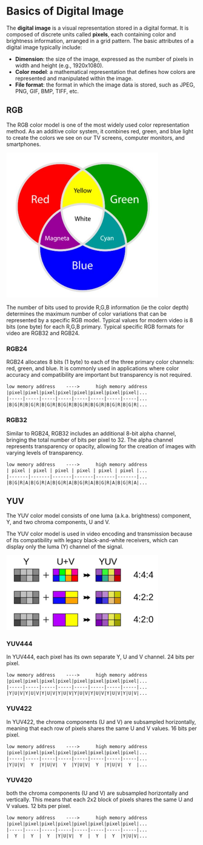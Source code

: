 # Basics of Digital Image #

The **digital image** is a visual representation stored in a digital format. It is composed of discrete units called **pixels**, each containing color and brightness information, arranged in a grid pattern. 
The basic attributes of a digital image typically include:
+ **Dimension**:  the size of the image, expressed as the number of pixels in width and height (e.g., 1920x1080).
+ **Color model**: a mathematical representation that defines how colors are represented and manipulated within the image.
+ **File format**: the format in which the image data is stored, such as JPEG, PNG, GIF, BMP, TIFF, etc.

## RGB ##

The RGB color model is one of the most widely used color representation method. As an additive color system, it combines red, green, and blue light to create the colors we see on our TV screens, computer monitors, and smartphones.

<img src="img/3-1.jpg" alt="rgb" width="400">

The number of bits used to provide R,G,B information (ie the color depth) determines the maximum number of color variations that can be represented by a specific RGB model. Typical values for modern video is 8 bits (one byte) for each R,G,B primary. Typical specific RGB formats for video are RGB32 and RGB24.

### RGB24 ###
RGB24 allocates 8 bits (1 byte) to each of the three primary color channels: red, green, and blue. It is commonly used in applications where color accuracy and compatibility are important but transparency is not required.

```
low memory address    ---->      high memory address
|pixel|pixel|pixel|pixel|pixel|pixel|pixel|pixel|...
|-----|-----|-----|-----|-----|-----|-----|-----|...
|B|G|R|B|G|R|B|G|R|B|G|R|B|G|R|B|G|R|B|G|R|B|G|R|...
```

### RGB32 ###
Similar to RGB24, RGB32 includes an additional 8-bit alpha channel, bringing the total number of bits per pixel to 32.  The alpha channel represents transparency or opacity, allowing for the creation of images with varying levels of transparency.

```
low memory address    ---->      high memory address
| pixel | pixel | pixel | pixel | pixel | pixel |...
|-------|-------|-------|-------|-------|-------|...
|B|G|R|A|B|G|R|A|B|G|R|A|B|G|R|A|B|G|R|A|B|G|R|A|...
```

## YUV ##
The YUV color model consists of one luma (a.k.a. brightness) component, Y, and two chroma components, U and V.

The YUV color model is used in video encoding and transmission because of its compatibility with legacy black-and-white receivers, which can display only the luma (Y) channel of the signal.

<img src="img/3-2.jpg" alt="yuv" width="400">

### YUV444 ###

In YUV444, each pixel has its own separate Y, U and V channel. 24 bits per pixel.

```
low memory address    ---->      high memory address
|pixel|pixel|pixel|pixel|pixel|pixel|pixel|pixel|...
|-----|-----|-----|-----|-----|-----|-----|-----|...
|Y|U|V|Y|U|V|Y|U|V|Y|U|V|Y|U|V|Y|U|V|Y|U|V|Y|U|V|...

```

### YUV422 ###

In YUV422, the chroma components (U and V) are subsampled horizontally, meaning that each row of pixels shares the same U and V values. 16 bits per pixel.

```
low memory address    ---->      high memory address
|pixel|pixel|pixel|pixel|pixel|pixel|pixel|pixel|...
|-----|-----|-----|-----|-----|-----|-----|-----|...
|Y|U|V|  Y  |Y|U|V|  Y  |Y|U|V|  Y  |Y|U|V|  Y  |...

```

### YUV420 ###

both the chroma components (U and V) are subsampled horizontally and vertically. This means that each 2x2 block of pixels shares the same U and V values. 12 bits per pixel.

```
low memory address    ---->      high memory address
|pixel|pixel|pixel|pixel|pixel|pixel|pixel|pixel|...
|-----|-----|-----|-----|-----|-----|-----|-----|...
|  Y  |  Y  |  Y  |Y|U|V|  Y  |  Y  |  Y  |Y|U|V|...

```
